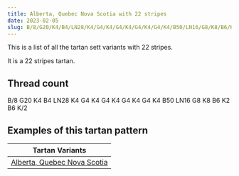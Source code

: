 ```yaml
---
title: Alberta, Quebec Nova Scotia with 22 stripes
date: 2023-02-05
slug: B/8/G20/K4/B4/LN28/K4/G4/K4/G4/K4/G4/K4/G4/K4/B50/LN16/G8/K8/B6/K2/B6/K/2
---
```

This is a list of all the tartan sett variants with 22 stripes.

It is a 22 stripes tartan.


## Thread count
B/8 G20 K4 B4 LN28 K4 G4 K4 G4 K4 G4 K4 G4 K4 B50 LN16 G8 K8 B6 K2 B6 K/2

## Examples of this tartan pattern

| Tartan Variants |
|---------------|
| [Alberta, Quebec Nova Scotia](/variants/b/8/g20/k4/b4/ln28/k4/g4/k4/g4/k4/g4/k4/g4/k4/b50/ln16/g8/k8/b6/k2/b6/k/2-b304080-g008000-k000000-lne0e0e0)||
